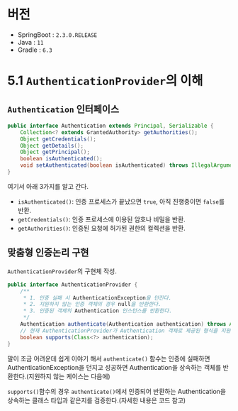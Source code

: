 # 버전
- SpringBoot : `2.3.0.RELEASE`
- Java : `11`
- Gradle : `6.3`

# 5.1 `AuthenticationProvider`의 이해

## `Authentication` 인터페이스
```java
public interface Authentication extends Principal, Serializable {
	Collection<? extends GrantedAuthority> getAuthorities();
	Object getCredentials();
	Object getDetails();
	Object getPrincipal();
	boolean isAuthenticated();
	void setAuthenticated(boolean isAuthenticated) throws IllegalArgumentException;
}
```

여기서 아래 3가지를 알고 간다.
- `isAuthenticated()`: 인증 프로세스가 끝났으면 `true`, 아직 진행중이면 `false`를 반환.
- `getCredentials()`: 인증 프로세스에 이용된 암호나 비밀을 반환.
- `getAuthorities()`: 인증된 요청에 허가된 권한의 컬렉션을 반환.

## 맞춤형 인증논리 구현
`AuthenticationProvider`의 구현체 작성.
```java
public interface AuthenticationProvider {
    /**
     * 1. 인증 실패 시 AuthenticationException을 던진다.
     * 2. 지원하지 않는 인증 객체의 경우 null을 반환한다.
     * 3. 인증된 객체의 Authentication 인스턴스를 반환한다.
     */ 
	Authentication authenticate(Authentication authentication) throws AuthenticationException;
    // 현재 AuthenticationProvider가 Authentication 객체로 제공된 형식을 지원하면 true를 반환.
	boolean supports(Class<?> authentication);
}
```
말이 조금 어려운데 쉽게 이야기 해서 `authenticate()` 함수는 인증에 실패하면 AuthenticationException을 던지고 성공하면 Authentication을 상속하는 객체를 반환한다.(지원하지 않는 케이스는 다음에)

`supports()`함수의 경우 `authenticate()`에서 인증되어 반환하는 Authentication을 상속하는 클래스 타입과 같은지를 검증한다.(자세한 내용은 코드 참고)
